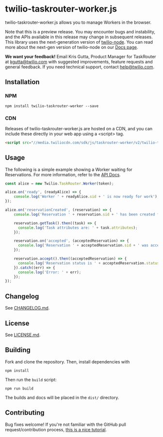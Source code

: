 twilio-taskrouter-worker.js
===============

twilio-taskrouter-worker.js allows you to manage Workers in the browser.

Note that this is a preview release. You may encounter bugs and instability, and
the APIs available in this release may change in subsequent releases. This library
uses the next-generation version of [twilio-node](https://github.com/twilio/twilio-node/tree/next-gen).
You can read more about the next-gen version of twilio-node on our [Docs page](https://www.twilio.com/docs/libraries/node#installation-nextgen).

**We want your feedback!** Email Kris Gutta, Product Manager for TaskRouter
at [kgutta@twilio.com](mailto:kgutta@twilio.com) with suggested
improvements, feature requests and general feedback. If you need technical
support, contact [help@twilio.com](mailto:help@twilio.com).

Installation
------------

### NPM

```
npm install twilio-taskrouter-worker --save
```

### CDN

Releases of twilio-taskrouter-worker.js are hosted on a CDN, and you can include these
directly in your web app using a &lt;script&gt; tag.

```html
<script src="//media.twiliocdn.com/sdk/js/taskrouter-worker/v2/twilio-taskrouter-worker.min.js"></script>
```

Usage
-----

The following is a simple example showing a Worker waiting for Reservations.
For more information, refer to the
[API Docs](//media.twiliocdn.com/sdk/js/taskrouter-worker/v2/docs).

```js
const alice = new Twilio.TaskRouter.Worker(token);

alice.on('ready', (readyAlice) => {
    console.log('Worker ' + readyAlice.sid + ' is now ready for work');
});

alice.on('reservationCreated', (reservation) => {
    console.log('Reservation ' + reservation.sid + ' has been created for ' + alice.sid);

    reservation.getTask().then((task) => {
      console.log('Task attributes are: ' + task.attributes);
    });

    reservation.on('accepted', (acceptedReservation) => {
      console.log('Reservation ' + acceptedReservation.sid + ' was accepted.');
    });

    reservation.accept().then((acceptedReservation) => {
      console.log('Reservation status is ' + acceptedReservation.status);
    }).catch((err) => {
      console.log('Error: ' + err);
    });
});

```

Changelog
---------

See [CHANGELOG.md](https://github.com/twilio/twilio-taskrouter-worker.js/blob/master/CHANGELOG.md).

License
-------

See [LICENSE.md](https://github.com/twilio/twilio-taskrouter-worker.js/blob/master/LICENSE.md).

Building
--------

Fork and clone the repository. Then, install dependencies with

```
npm install
```

Then run the `build` script:

```
npm run build
```

The builds and docs will be placed in the `dist/` directory.

Contributing
------------

Bug fixes welcome! If you're not familiar with the GitHub pull
request/contribution process,
[this is a nice tutorial](https://gun.io/blog/how-to-github-fork-branch-and-pull-request/).

